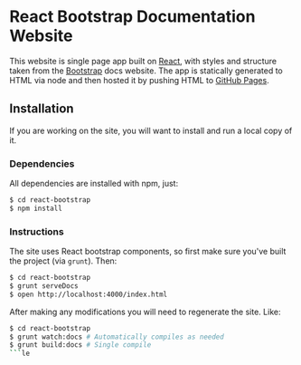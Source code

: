 # React Bootstrap Documentation Website

This website is single page app built on [React](http://facebook.github.io/react/), with styles and structure taken from the [Bootstrap](http://getbootstrap.com/) docs website.
The app is statically generated to HTML via node and then hosted it by pushing HTML to [GitHub Pages](http://pages.github.com/).

## Installation

If you are working on the site, you will want to install and run a local copy of it.

### Dependencies

All dependencies are installed with npm, just:

```sh
$ cd react-bootstrap
$ npm install
```

### Instructions

The site uses React bootstrap components, so first make sure you've built the project (via `grunt`). Then:

```sh
$ cd react-bootstrap
$ grunt serveDocs
$ open http://localhost:4000/index.html
```

After making any modifications you will need to regenerate the site. Like:

```sh
$ cd react-bootstrap
$ grunt watch:docs # Automatically compiles as needed
$ grunt build:docs # Single compile
```le
```